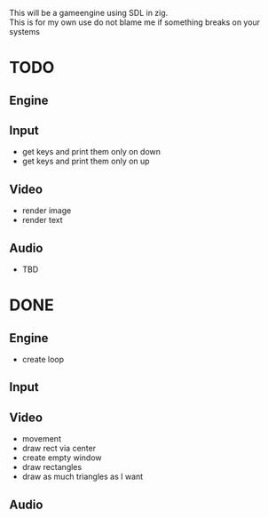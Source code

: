 This will be a gameengine using SDL in zig.  
This is for my own use do not blame me if something breaks on your systems  
# TODO
## Engine
## Input
- get keys and print them only on down
- get keys and print them only on up
## Video
- render image
- render text
## Audio
- TBD

# DONE
## Engine
- create loop
## Input
## Video
- movement
- draw rect via center
- create empty window
- draw rectangles
- draw as much triangles as I want
## Audio
